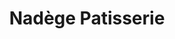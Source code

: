 ---
title: "Nadège Patisserie"
url: /toronto/nadege-patisserie-queen-street-west/
shop: Süßwaren
---